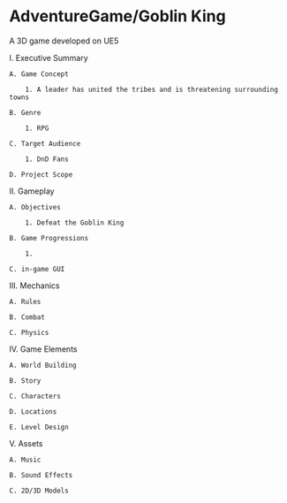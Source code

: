 # AdventureGame/Goblin King
A 3D game developed on UE5

I. Executive Summary

	A. Game Concept
	
		1. A leader has united the tribes and is threatening surrounding towns
		
	B. Genre
	
		1. RPG
		
	C. Target Audience
	
		1. DnD Fans
		
	D. Project Scope
	
II. Gameplay

	A. Objectives
	
		1. Defeat the Goblin King
		
	B. Game Progressions
	
		1. 
		
	C. in-game GUI
	
III. Mechanics

	A. Rules
	
	B. Combat
	
	C. Physics
	
IV. Game Elements

	A. World Building
	
	B. Story
	
	C. Characters
	
	D. Locations
	
	E. Level Design
	
V. Assets

	A. Music
	
	B. Sound Effects
	
	C. 2D/3D Models
